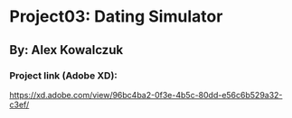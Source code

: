 # Project03: Dating Simulator
## By: Alex Kowalczuk



### Project link (Adobe XD):
https://xd.adobe.com/view/96bc4ba2-0f3e-4b5c-80dd-e56c6b529a32-c3ef/
